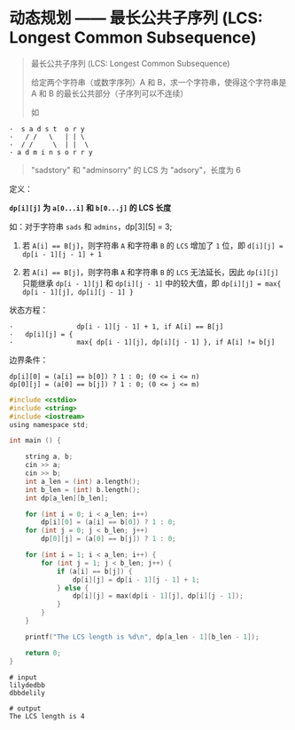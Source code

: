 # 动态规划 —— 最长公共子序列 (LCS: Longest Common Subsequence)

> 最长公共子序列 (LCS: Longest Common Subsequence)
>
> 给定两个字符串（或数字序列）A 和 B，求一个字符串，使得这个字符串是 A 和 B 的最长公共部分（子序列可以不连续）
>
> 如

```
·  s a d s t  o r y
·   / /   \   | | \
·  / /     \  | |  \
· a d m i n s o r r y
```

> "sadstory" 和 "adminsorry" 的 LCS 为 "adsory"，长度为 6

定义：

**`dp[i][j]` 为 `a[0...i]` 和 `b[0...j]` 的 LCS 长度**

如：对于字符串 `sads` 和 `admins`，dp[3][5] = 3;

1. 若 `A[i] == B[j]`，则字符串 `A` 和字符串 `B` 的 `LCS` 增加了 `1` 位，即 `d[i][j] = dp[i - 1][j - 1] + 1`

2. 若 `A[i] == B[j]`，则字符串 `A` 和字符串 `B` 的 `LCS` 无法延长，因此 `dp[i][j]` 只能继承 `dp[i - 1][j]` 和 `dp[i][j - 1]` 中的较大值，即 `dp[i][j] = max{ dp[i - 1][j], dp[i][j - 1] }`

状态方程：

```
·                dp[i - 1][j - 1] + 1, if A[i] == B[j]
·   dp[i][j] = {
·                max{ dp[i - 1][j], dp[i][j - 1] }, if A[i] != b[j]
```

边界条件：

```
dp[i][0] = (a[i] == b[0]) ? 1 : 0; (0 <= i <= n)
dp[0][j] = (a[0] == b[j]) ? 1 : 0; (0 <= j <= m)
```

```c
#include <cstdio>
#include <string>
#include <iostream>
using namespace std;

int main () {

    string a, b;
    cin >> a;
    cin >> b;
    int a_len = (int) a.length();
    int b_len = (int) b.length();
    int dp[a_len][b_len];

    for (int i = 0; i < a_len; i++)
        dp[i][0] = (a[i] == b[0]) ? 1 : 0;
    for (int j = 0; j < b_len; j++)
        dp[0][j] = (a[0] == b[j]) ? 1 : 0;

    for (int i = 1; i < a_len; i++) {
        for (int j = 1; j < b_len; j++) {
            if (a[i] == b[j]) {
                dp[i][j] = dp[i - 1][j - 1] + 1;
            } else {
                dp[i][j] = max(dp[i - 1][j], dp[i][j - 1]);
            }
        }
    }

    printf("The LCS length is %d\n", dp[a_len - 1][b_len - 1]);

    return 0;
}
```

```
# input
lilydedbb
dbbdelily

# output
The LCS length is 4
```